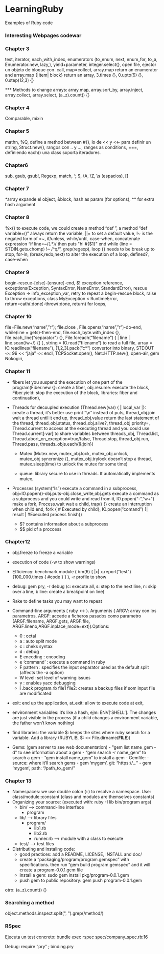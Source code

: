 # LearningRuby
Examples of Ruby code

### Interesting Webpages codewar

### Chapter 3 
test, iterator, each_with_index, enumerators (to_enum, next, enum_for, to_a, Enumerator.new, lazy,), yield+parameter, integer.select{}, open file, ejector un objeto de bloque con .call, map=collect, array.map return an enumerator and array.map {|item| block} return an array, 3.times {}, 0.upto(9) {}, 0.step(12,3) {}

*** Methods to change arrays: array.map, array.sort_by, array.inject, array.collect, array.select, (a..z).count() {}

### Chapter 4 
Comparable, mixin

### Chapter 5 
mathn, %Q, define a method between #{}, lo de << y <<- para definir un string, Struct.new(), rangos con .. y …, ranges as conditions, ===, definiendo each() una class soporta iteradores. 

### Chapter6 
sub, gsub, gsub!, Regexp, match, ^, $, \A, \Z, \s (espacios), []

### Chapter 7
*array expande el object, &block, hash as param (for options), ** for extra hash argument 

### Chapter 8 
%x{} to execute code, we could create a method “def [](offset)”,  a method “def variable=()” always return the variable, ||= to set a default value, !~ is the negated form of =~, if/unless, while/until, case-when, concatenate expression “if line=~/(.*)/ then puts "hi #{$1}" end while (line = STDIN.gets.chomp) !~ /^q/”, grep(regexp), loop {} needs to be break up to stop, for-in, (break,redo,next) to alter the execution of a loop,  defined?, case-when 

### Chapter 9
begin-rescue-[else]-[ensure]-end, $! exception reference, exceptions(Exception, SyntaxError, NameError, StandardError), rescue Exception => info_exception_var, retry to repeat a begin-rescue block, raise to throw exceptions, class MyException < RuntimeError, return=cath(:done)-throw(:done, return) for loops, 

### Chapter 10
file=File.new(“name”,”r”); file.close , File.opens(“name”,”r”)-do-end, while(line = gets)-then-end, file.each_byte.with_index {}, file.each_line(“separator") {}, File.foreach(“filename”) { | line |  line.scan(/w+/) {} }, string = IO.read(“filename”) to read a full file, array = IO.readlines(“filename”), [1,2,3].pack(“c*”) convertor into binary, STDOUT << 99 << “jaja” << endl, TCPSocket.open(), Net::HTTP.new(), open-air, gem Nokogiri, 


### Chapter 11
- fibers let you suspend the execution of one part of the program(Fiber.new {}: create a fiber, obj.resume: execute the block, Fiber.yield: stop the execution of the block, libraries: fiber and continuation), 

- Threads for decoupled execution (Thread.new(var) { | local_var |}: create a thread, it’s better use print ”\n” instead of puts, thread_obj.join wait a thread until it end up, thread_obj.value return the last statement of the thread, thread_obj.status, thread_obj.alive?, thread_obj.priority=, Thread.current to access at the executing thread and you could use Thread.current[:var] to share variables between threads_obj, Thread.list, Thread.abort_on_exception=true/false, Thread.stop, thread_obj.run, Thread.pass, threads_objs.each{&:join})
     - Mutex (Mutex.new, mutex_obj.lock, mutex_obj.unlock, mutex_obj.syncronize {}, mutex_obj.trylock doesn’t stop a thread, mutex.sleep(time) to unlock the mutex for some time)   

     - queue: library secure to use in threads. It automatically implements mutex. 
- Processes (system(“ls”) execute a command in a subprocess, obj=IO.popen()-obj.puts-obj.close_write,obj.gets execute a command as a subprocess and you could write and read from it, IO.popen(“-“,”w+") make a fork, Process.wait wait a child, trap() {} create an interruption when child end, fork { # Executed by child}, IO.popen(“comand”) {| result | #Executed process finish})  

     - $? contains information about a subprocess
     - $$ pid of a proccess

### Chapter12 
  - obj.freeze to freeze a variable
  - execution of code (-w to show warnings)
  - Efficiency: benchmark module ( bm(6) { |x|  x.report("test") {100_000.times { #code } } ),  -r profile to show 
  - debug: gem pry, -r debug (c: execute all, s: step to the next line, n: skip over a line, b line: create a breakpoint on line)  

  - Rake to define tasks you may want to repeat 
  - Command-line arguments ( ruby <options> <-> <programfile> <arguments> ). Arguments ( ARGV: array con los parametros, ARGF: accede a ficheros pasados como parametro (ARGF.filename, ARGF.gets, ARGF.file, ARGF.lineno,ARGF.inplace_mode=ext)).Options:
    - 0 : octal
    - a : auto split mode 
    - c : cheks syntax
    - d : debug
    - E encoding : encoding
    - e ‘command’ : execute a command in ruby
    - F pattern : specifies the input separator used as the default split (affects the -a option)
    - W level: set level of warning issues
    - y : enables yacc debugging
    - i .back program.rb file1 file2: creates a backup files if som input file are modificated
  - exit: end up the application, at_exit: allow to execute code at exit, 
  - environment variables: it’s like a hash, ejm: ENV[’SHELL’]. The changes are just visible in the process (if a child changes a environment variable, the father won’t know nothing)
  - find libraries: the variable $: keeps the sites where ruby search for a variable. Add a library (RUBYLIB, $: << File.dirname(__FILE__))
  - Gems: (gem server to see web documentation) 
          - "gem list name_gem -d" to see information about a gem
          - “gem search -r name_gem” to search a gem
          - “gem install name_gem” to install a gem
          - Gemfile: 
               - source: where it’ll search gems
               - gem ‘mygem’, git:  “https://…"
               - gem ‘mygem’, path: “/path_to_gem/"

### Chapter 13 
 - Namespaces: we use double colon (::) to resolve a namespace. Use: class/module::constant  (class and modules are themselves constants)
 - Organizing your source:  (executed with: ruby -I lib bin/program args)
     - bin/       -->  command-line interface
          - program
     - lib/        -->  library files
          - program/
               - lib1.rb
               - lib2.rb
               - runner.rb  —> module with a class to execute
     - test/      -->  test files
 - Distributing and instaling code:
     - good practices: add a README, LICENSE, INSTALL and doc/
     - create a “packaging/program/program.gemspec” with specifications. then run “gem build program.gemspec” and it will create a program-0.0.1.gem file
     - install a gem: sudo gem install pkg/program-0.0.1.gem
     - push gem to public repository: gem push program-0.0.1.gem 



otro: (a..z).count() {}


### Searching a method
object.methods.inspect.split(", ").grep(/method/)

### RSpec 

Ejecuta un test concreto: bundle exec rspec spec/company_spec.rb:16

Debug: require “pry” ; binding.pry


